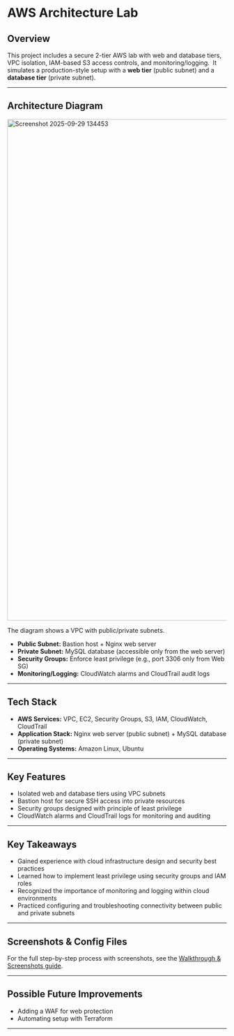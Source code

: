 # AWS Architecture Lab


## Overview
This project includes a secure 2-tier AWS lab with web and database tiers, VPC isolation, IAM-based S3 access controls, and monitoring/logging.  
It simulates a production-style setup with a **web tier** (public subnet) and a **database tier** (private subnet).  

---



## Architecture Diagram
<img width="1029" height="1150" alt="Screenshot 2025-09-29 134453" src="https://github.com/user-attachments/assets/0883de80-15db-49e5-9507-e90f7f70eead" />


The diagram shows a VPC with public/private subnets.  
- **Public Subnet:** Bastion host + Nginx web server  
- **Private Subnet:** MySQL database (accessible only from the web server)  
- **Security Groups:** Enforce least privilege (e.g., port 3306 only from Web SG)  
- **Monitoring/Logging:** CloudWatch alarms and CloudTrail audit logs  

---

## Tech Stack
- **AWS Services:** VPC, EC2, Security Groups, S3, IAM, CloudWatch, CloudTrail  
- **Application Stack:** Nginx web server (public subnet) + MySQL database (private subnet)  
- **Operating Systems:** Amazon Linux, Ubuntu  

---

## Key Features
- Isolated web and database tiers using VPC subnets  
- Bastion host for secure SSH access into private resources  
- Security groups designed with principle of least privilege  
- CloudWatch alarms and CloudTrail logs for monitoring and auditing  

---

## Key Takeaways

  - Gained experience with cloud infrastructure design and security best practices
  - Learned how to implement least privilege using security groups and IAM roles
  - Recognized the importance of monitoring and logging within cloud environments
  - Practiced configuring and troubleshooting connectivity between public and private subnets  

---

## Screenshots & Config Files

For the full step-by-step process with screenshots, see the [Walkthrough & Screenshots guide](./Walkthrough%20&%20Screenshots/ReadME.md).



---

## Possible Future Improvements 
- Adding a WAF for web protection  
- Automating setup with Terraform  

---
